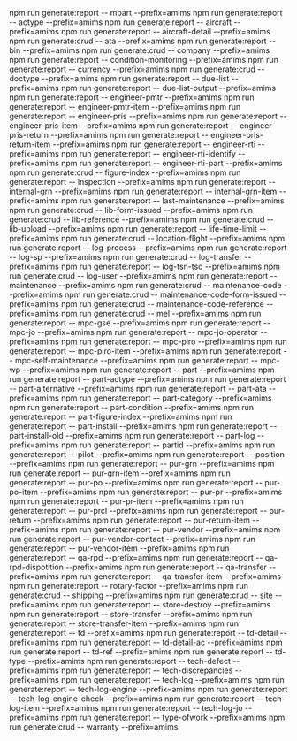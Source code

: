 npm run generate:report -- mpart --prefix=amims
npm run generate:report -- actype --prefix=amims
npm run generate:report -- aircraft --prefix=amims
npm run generate:report -- aircraft-detail --prefix=amims
npm run generate:crud -- ata --prefix=amims
npm run generate:report -- bin --prefix=amims
npm run generate:crud -- company --prefix=amims
npm run generate:report -- condition-monitoring --prefix=amims
npm run generate:report -- currency --prefix=amims
npm run generate:crud -- doctype --prefix=amims
npm run generate:report -- due-list --prefix=amims
npm run generate:report -- due-list-output --prefix=amims
npm run generate:report -- engineer-pmtr --prefix=amims
npm run generate:report -- engineer-pmtr-item --prefix=amims
npm run generate:report -- engineer-pris --prefix=amims
npm run generate:report -- engineer-pris-item --prefix=amims
npm run generate:report -- engineer-pris-return --prefix=amims
npm run generate:report -- engineer-pris-return-item --prefix=amims
npm run generate:report -- engineer-rti --prefix=amims
npm run generate:report -- engineer-rti-identify --prefix=amims
npm run generate:report -- engineer-rti-part --prefix=amims
npm run generate:crud -- figure-index --prefix=amims
npm run generate:report -- inspection --prefix=amims
npm run generate:report -- internal-grn --prefix=amims
npm run generate:report -- internal-grn-item --prefix=amims
npm run generate:report -- last-maintenance --prefix=amims
npm run generate:crud -- lib-form-issued --prefix=amims
npm run generate:crud -- lib-reference --prefix=amims
npm run generate:crud -- lib-upload --prefix=amims
npm run generate:report -- life-time-limit --prefix=amims
npm run generate:crud -- location-flight --prefix=amims
npm run generate:report -- log-process --prefix=amims
npm run generate:report -- log-sp --prefix=amims
npm run generate:crud -- log-transfer --prefix=amims
npm run generate:report -- log-tsn-tso --prefix=amims
npm run generate:crud -- log-user --prefix=amims
npm run generate:report -- maintenance --prefix=amims
npm run generate:crud -- maintenance-code --prefix=amims
npm run generate:crud -- maintenance-code-form-issued --prefix=amims
npm run generate:crud -- maintenance-code-reference --prefix=amims
npm run generate:crud -- mel --prefix=amims
npm run generate:report -- mpc-gse --prefix=amims
npm run generate:report -- mpc-jo --prefix=amims
npm run generate:report -- mpc-jo-operator --prefix=amims
npm run generate:report -- mpc-piro --prefix=amims
npm run generate:report -- mpc-piro-item --prefix=amims
npm run generate:report -- mpc-self-maintenance --prefix=amims
npm run generate:report -- mpc-wp --prefix=amims
npm run generate:report -- part --prefix=amims
npm run generate:report -- part-actype --prefix=amims
npm run generate:report -- part-alternative --prefix=amims
npm run generate:report -- part-ata --prefix=amims
npm run generate:report -- part-category --prefix=amims
npm run generate:report -- part-condition --prefix=amims
npm run generate:report -- part-figure-index --prefix=amims
npm run generate:report -- part-install --prefix=amims
npm run generate:report -- part-install-old --prefix=amims
npm run generate:report -- part-log --prefix=amims
npm run generate:report -- partid --prefix=amims
npm run generate:report -- pilot --prefix=amims
npm run generate:report -- position --prefix=amims
npm run generate:report -- pur-grn --prefix=amims
npm run generate:report -- pur-grn-item --prefix=amims
npm run generate:report -- pur-po --prefix=amims
npm run generate:report -- pur-po-item --prefix=amims
npm run generate:report -- pur-pr --prefix=amims
npm run generate:report -- pur-pr-item --prefix=amims
npm run generate:report -- pur-prcl --prefix=amims
npm run generate:report -- pur-return --prefix=amims
npm run generate:report -- pur-return-item --prefix=amims
npm run generate:report -- pur-vendor --prefix=amims
npm run generate:report -- pur-vendor-contact --prefix=amims
npm run generate:report -- pur-vendor-item --prefix=amims
npm run generate:report -- qa-rpd --prefix=amims
npm run generate:report -- qa-rpd-dispotition --prefix=amims
npm run generate:report -- qa-transfer --prefix=amims
npm run generate:report -- qa-transfer-item --prefix=amims
npm run generate:report -- rotary-factor --prefix=amims
npm run generate:crud -- shipping --prefix=amims
npm run generate:crud -- site --prefix=amims
npm run generate:report -- store-destroy --prefix=amims
npm run generate:report -- store-transfer --prefix=amims
npm run generate:report -- store-transfer-item --prefix=amims
npm run generate:report -- td --prefix=amims
npm run generate:report -- td-detail --prefix=amims
npm run generate:report -- td-detail-ac --prefix=amims
npm run generate:report -- td-ref --prefix=amims
npm run generate:report -- td-type --prefix=amims
npm run generate:report -- tech-defect --prefix=amims
npm run generate:report -- tech-discrepancies --prefix=amims
npm run generate:report -- tech-log --prefix=amims
npm run generate:report -- tech-log-engine --prefix=amims
npm run generate:report -- tech-log-engine-check --prefix=amims
npm run generate:report -- tech-log-item --prefix=amims
npm run generate:report -- tech-log-jo --prefix=amims
npm run generate:report -- type-ofwork --prefix=amims
npm run generate:crud -- warranty --prefix=amims